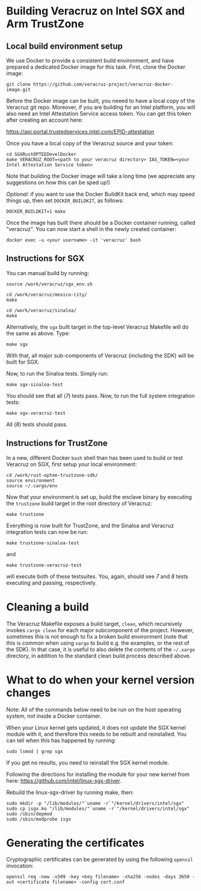# Building Veracruz on Intel SGX and Arm TrustZone

## Local build environment setup

We use Docker to provide a consistent build environment, and have prepared a
dedicated Docker image for this task.  First, clone the Docker image:

```
git clone https://github.com/veracruz-project/veracruz-docker-image.git
```

Before the Docker image can be built, you neeed to have a local copy of the 
Veracruz git repo.  Moreover, if you are building for an Intel platform, you
will also need an Intel Attestation Service access token. You can get this
token after creating an account here:

https://api.portal.trustedservices.intel.com/EPID-attestation

Once you have a local copy of the Veracruz source and your token:

```
cd SGXRustOPTEEDevelDocker
make VERACRUZ_ROOT=<path to your veracruz directory> IAS_TOKEN=<your Intel Attestation Service token>
````

Note that building the Docker image will take a long time (we appreciate any
suggestions on how this can be sped up!)

*Optional*: if you want to use the Docker BuildKit back end, which may speed
things up, then set `DOCKER_BUILDKIT`, as follows:

```
DOCKER_BUILDKIT=1 make
```

Once the image has built  there should be a Docker container running, called
"veracruz".  You can now start a shell in the newly created container:

```
docker exec -u <your username> -it 'veracruz' bash
```

## Instructions for SGX

You can manual build by running:

```
source /work/veracruz/sgx_env.sh

cd /work/veracruz/mexico-city/
make

cd /work/veracruz/sinaloa/
make
```

Alternatively, the `sgx` built target in the top-level Veracruz Makefile will
do the same as above.  Type:

```
make sgx
```

With that, all major sub-components of Veracruz (including the SDK) will be
built for SGX.

Now, to run the Sinaloa tests.  Simply run:

```
make sgx-sinaloa-test
```

You should see that all (_7_) tests pass.  Now, to run the full system
integration tests:

```
make sgx-veracruz-test
```

All (_8_) tests should pass.

## Instructions for TrustZone

In a new, different Docker `bash` shell than has been used to build or test
Veracruz on SGX, first setup your local environment:

```
cd /work/rust-optee-trustzone-sdk/
source environment
source ~/.cargo/env
```

Now that your environment is set up, build the enclave binary by executing the
`trustzone` build target in the root directory of Veracruz:

```
make trustzone
```

Everything is now built for TrustZone, and the Sinaloa and Veracruz integration
tests can now be run:

```
make trustzone-sinaloa-test
```

and

```
make trustzone-veracruz-test
```

will execute both of these testsuites.  You, again, should see _7_ and _8_ tests
executing and passing, respectively.

# Cleaning a build

The Veracruz Makefile exposes a build target, `clean`, which recursively
invokes `cargo clean` for each major subcomponent of the project.  However,
sometimes this is not enough to fix a broken build environment (note that this
is common when using `xargo` to build e.g. the examples, or the rest of the
SDK).  In that case, it is useful to also delete the contents of the
`~/.xargo` directory, in addition to the standard clean build process described
above.

# What to do when your kernel version changes

Note: All of the commands below need to be run on the host operating system,
not inside a Docker container.

When your Linux kernel gets updated, it does not update the SGX kernel module
with it, and therefore this needs to be rebuilt and reinstalled.  You can tell
when this has happened by running:

```
sudo lsmod | grep sgx
```

If you get no results, you need to reinstall the SGX kernel module.

Following the directions for installing the module for your new kernel from
here: https://github.com/intel/linux-sgx-driver.

Rebuild the linux-sgx-driver by running make, then:

```
sudo mkdir -p "/lib/modules/"`uname -r`"/kernel/drivers/intel/sgx"
sudo cp isgx.ko "/lib/modules/"`uname -r`"/kernel/drivers/intel/sgx"
sudo /sbin/depmod
sudo /sbin/modprobe isgx
```

# Generating the certificates

Cryptographic certificates can be generated by using the following `openssl`
invocation:

```
openssl req -new -x509 -key <key filename> -sha256 -nodes -days 3650 -out <certificate filename> -config cert.conf 
```
